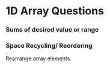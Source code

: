 # 1D Array Questions

### Sums of desired value or range



### Space Recycling/ Reordering

Rearrange array elements

